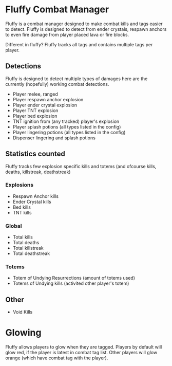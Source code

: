 # Fluffy Combat Manager
Fluffy is a combat manager designed to make combat kills and tags easier to detect. Fluffy is designed to detect from ender crystals, respawn anchors to even fire damage from player placed lava or fire blocks.

Different in fluffy? Fluffy tracks all tags and contains multiple tags per player.

## Detections
Fluffy is designed to detect multiple types of damages here are the currently (hopefully) working combat detections.

- Player melee, ranged
- Player respawn anchor explosion
- Player ender crystal explosion
- Player TNT explosion
- Player bed explosion
- TNT ignition from (any tracked) player's explosion
- Player splash potions (all types listed in the config)
- Player lingering potions (all types listed in the config)
- Dispenser lingering and splash potions

## Statistics counted
Fluffy tracks few explosion specific kills and totems (and ofcourse kills, deaths, killstreak, deathstreak)

### Explosions
- Respawn Anchor kills
- Ender Crystal kills
- Bed kills
- TNT kills

### Global
- Total kills
- Total deaths
- Total killstreak
- Total deathstreak

### Totems
- Totem of Undying Resurrections (amount of totems used)
- Totems of Undying kills (activited other player's totem)

## Other
- Void Kills

# Glowing
Fluffy allows players to glow when they are tagged. Players by default will glow red, if the player is latest in combat tag list. Other players will glow orange (which have combat tag with the player).
